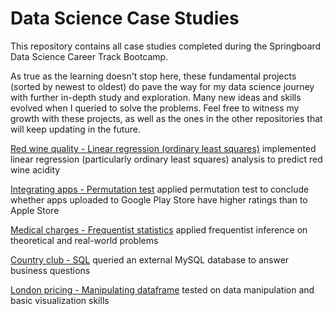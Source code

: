 # Data Science Case Studies
This repository contains all case studies completed during the Springboard Data Science Career Track Bootcamp.

As true as the learning doesn't stop here, these fundamental projects (sorted by newest to oldest) do pave the way for my data science journey with further in-depth study and exploration. Many new ideas and skills evolved when I queried to solve the problems. Feel free to witness my growth with these projects, as well as the ones in the other repositories that will keep updating in the future.

[Red wine quality - Linear regression (ordinary least squares)](https://github.com/hoytlui/DataScienceCaseStudies/tree/main/linear_regression_ordinary_least_squares)
implemented linear regression (particularly ordinary least squares) analysis to predict red wine acidity

[Integrating apps - Permutation test](https://github.com/hoytlui/DataScienceCaseStudies/tree/main/permutation_test)
applied permutation test to conclude whether apps uploaded to Google Play Store have higher ratings than to Apple Store

[Medical charges - Frequentist statistics](https://github.com/hoytlui/DataScienceCaseStudies/tree/main/frequentist_inference)
applied frequentist inference on theoretical and real-world problems

[Country club - SQL](https://github.com/hoytlui/DataScienceCaseStudies/tree/main/sql)
queried an external MySQL database to answer business questions

[London pricing - Manipulating dataframe](https://github.com/hoytlui/DataScienceCaseStudies/blob/main/Manipulating_dataframe/)
tested on data manipulation and basic visualization skills

